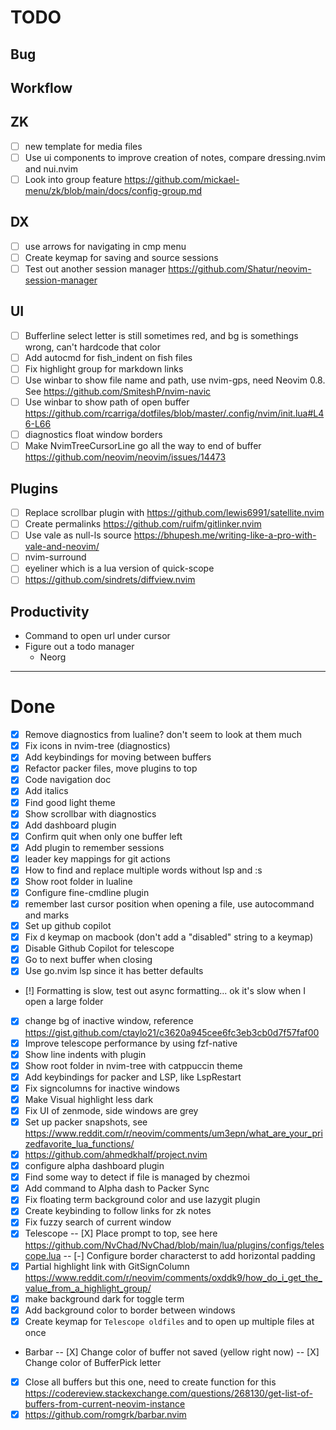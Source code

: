 # TODO

## Bug 

## Workflow

## ZK
- [ ] new template for media files
- [ ] Use ui components to improve creation of notes, compare dressing.nvim and nui.nvim
- [ ] Look into group feature https://github.com/mickael-menu/zk/blob/main/docs/config-group.md

## DX
- [ ] use arrows for navigating in cmp menu
- [ ] Create keymap for saving and source sessions
- [ ] Test out another session manager https://github.com/Shatur/neovim-session-manager

<!-- - [-] Disable Gitsigns in gutter for markdown -->
<!-- - [-] Figure out why Nvimtree sometimes open file in window -->
<!-- - [-] How to persist folds -->


## UI
- [ ] Bufferline select letter is still sometimes red, and bg is somethings wrong, can't hardcode that color
- [ ] Add autocmd for fish_indent on fish files
- [ ] Fix highlight group for markdown links
- [ ] Use winbar to show file name and path, use nvim-gps, need Neovim 0.8. See https://github.com/SmiteshP/nvim-navic
- [ ] Use winbar to show path of open buffer https://github.com/rcarriga/dotfiles/blob/master/.config/nvim/init.lua#L46-L66
- [ ] diagnostics float window borders 
- [ ] Make NvimTreeCursorLine go all the way to end of buffer https://github.com/neovim/neovim/issues/14473

## Plugins
- [ ] Replace scrollbar plugin with https://github.com/lewis6991/satellite.nvim
- [ ] Create permalinks https://github.com/ruifm/gitlinker.nvim
- [ ] Use vale as null-ls source https://bhupesh.me/writing-like-a-pro-with-vale-and-neovim/
- [ ] nvim-surround
- [ ] eyeliner which is a lua version of quick-scope
- [ ] https://github.com/sindrets/diffview.nvim

## Productivity
- Command to open url under cursor
- Figure out a todo manager
  - Neorg


---


# Done
- [X] Remove diagnostics from lualine? don't seem to look at them much
- [X] Fix icons in nvim-tree (diagnostics)
- [X] Add keybindings for moving between buffers
- [X] Refactor packer files, move plugins to top
- [X] Code navigation doc
- [X] Add italics 
- [X] Find good light theme
- [X] Show scrollbar with diagnostics
- [X] Add dashboard plugin
- [X] Confirm quit when only one buffer left
- [X] Add plugin to remember sessions
- [X] leader key mappings for git actions
- [X] How to find and replace multiple words without lsp and :s
- [X] Show root folder in lualine
- [X] Configure fine-cmdline plugin
- [X] remember last cursor position when opening a file, use autocommand and marks
- [X] Set up github copilot
- [X] Fix d keymap on macbook (don't add a "disabled" string to a keymap)
- [X] Disable Github Copilot for telescope
- [X] Go to next buffer when closing
- [X] Use go.nvim lsp since it has better defaults
- [!] Formatting is slow, test out async formatting... ok it's slow when I open a large folder
- [X] change bg of inactive window, reference  https://gist.github.com/ctaylo21/c3620a945cee6fc3eb3cb0d7f57faf00
- [X] Improve telescope performance by using fzf-native
- [X] Show line indents with plugin
- [X] Show root folder in nvim-tree with catppuccin theme
- [X] Add keybindings for packer and LSP, like LspRestart
- [X] Fix signcolumns for inactive windows
- [X] Make Visual highlight less dark
- [X] Fix UI of zenmode, side windows are grey
- [X] Set up packer snapshots, see https://www.reddit.com/r/neovim/comments/um3epn/what_are_your_prizedfavorite_lua_functions/
- [X] https://github.com/ahmedkhalf/project.nvim 
- [X] configure alpha dashboard plugin
- [X] Find some way to detect if file is managed by chezmoi
- [X] Add command to Alpha dash to Packer Sync
- [X] Fix floating term background color and use lazygit plugin
- [X] Create keybinding to follow links for zk notes
- [X] Fix fuzzy search of current window
- [X] Telescope
  -- [X] Place prompt to top, see here https://github.com/NvChad/NvChad/blob/main/lua/plugins/configs/telescope.lua
  -- [-] Configure border characterst to add horizontal padding 
- [X] Partial highlight link with GitSignColumn https://www.reddit.com/r/neovim/comments/oxddk9/how_do_i_get_the_value_from_a_highlight_group/
- [X] make background dark for toggle term
- [X] Add background color to border between windows
- [X] Create keymap for `Telescope oldfiles` and to open up multiple files at once
- Barbar
  -- [X] Change color of buffer not saved (yellow right now)
  -- [X] Change color of BufferPick letter
- [X] Close all buffers but this one, need to create function for this https://codereview.stackexchange.com/questions/268130/get-list-of-buffers-from-current-neovim-instance
- [X] https://github.com/romgrk/barbar.nvim
